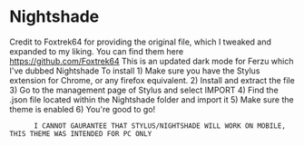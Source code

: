 # Nightshade
Credit to Foxtrek64 for providing the original file, which I tweaked and expanded to my liking. You can find them here https://github.com/Foxtrek64
This is an updated dark mode for Ferzu which I've dubbed Nightshade
          To install
          1) Make sure you have the Stylus extension for Chrome, or any firefox equivalent.
          2) Install and extract the file
          3) Go to the management page of Stylus and select IMPORT
          4) Find the .json file located within the Nightshade folder and import it
          5) Make sure the theme is enabled
          6) You're good to go!
          
          I CANNOT GAURANTEE THAT STYLUS/NIGHTSHADE WILL WORK ON MOBILE, THIS THEME WAS INTENDED FOR PC ONLY
          
